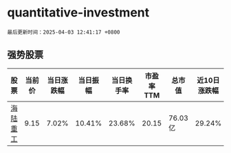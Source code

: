 # quantitative-investment

`最后更新时间：2025-04-03 12:41:17 +0800`

## 强势股票

|股票|当前价|当日涨跌幅|当日振幅|当日换手率|市盈率TTM|总市值|近10日涨跌幅|
|----|----|----|----|----|----|----|----|
|[海陆重工](https://xueqiu.com/S/SZ002255)|9.15|7.02%|10.41%|23.68%|20.15|76.03亿|29.24%|
